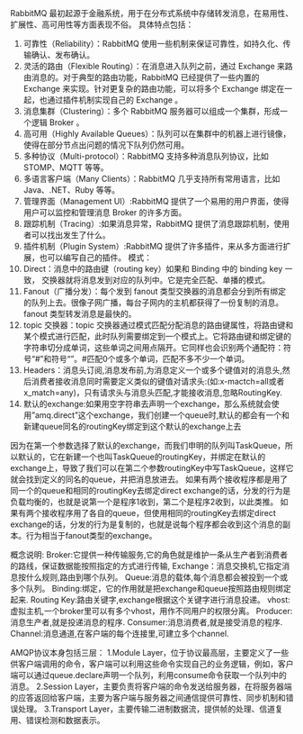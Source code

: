 RabbitMQ 最初起源于金融系统，用于在分布式系统中存储转发消息，在易用性、扩展性、高可用性等方面表现不俗。
具体特点包括：
  1. 可靠性（Reliability）：RabbitMQ 使用一些机制来保证可靠性，如持久化、传输确认、发布确认。
  2. 灵活的路由（Flexible Routing）：在消息进入队列之前，通过 Exchange 来路由消息的。对于典型的路由功能，RabbitMQ 已经提供了一些内置的 Exchange 来实现。针对更复杂的路由功能，可以将多个 Exchange 绑定在一起，也通过插件机制实现自己的 Exchange 。
  3. 消息集群（Clustering）：多个 RabbitMQ 服务器可以组成一个集群，形成一个逻辑 Broker 。
  4. 高可用（Highly Available Queues）：队列可以在集群中的机器上进行镜像，使得在部分节点出问题的情况下队列仍然可用。
  5. 多种协议（Multi-protocol）：RabbitMQ 支持多种消息队列协议，比如 STOMP、MQTT 等等。
  6. 多语言客户端（Many Clients）：RabbitMQ 几乎支持所有常用语言，比如 Java、.NET、Ruby 等等。
  7. 管理界面（Management UI）:RabbitMQ 提供了一个易用的用户界面，使得用户可以监控和管理消息 Broker 的许多方面。
  8. 跟踪机制（Tracing）:如果消息异常，RabbitMQ 提供了消息跟踪机制，使用者可以找出发生了什么。
  9. 插件机制（Plugin System）:RabbitMQ 提供了许多插件，来从多方面进行扩展，也可以编写自己的插件。 
模式：
  1. Direct：消息中的路由键（routing key）如果和 Binding 中的 binding key 一致， 交换器就将消息发到对应的队列中。它是完全匹配、单播的模式。
  2. Fanout（广播分发）：每个发到 fanout 类型交换器的消息都会分到所有绑定的队列上去。很像子网广播，每台子网内的主机都获得了一份复制的消息。fanout 类型转发消息是最快的。
  3. topic 交换器：topic 交换器通过模式匹配分配消息的路由键属性，将路由键和某个模式进行匹配，此时队列需要绑定到一个模式上。它将路由键和绑定键的字符串切分成单词，这些单词之间用点隔开。它同样也会识别两个通配符：符号“#”和符号“”。#匹配0个或多个单词，匹配不多不少一个单词。 
  4. Headers：消息头订阅,消息发布前,为消息定义一个或多个键值对的消息头,然后消费者接收消息同时需要定义类似的键值对请求头:(如:x-mactch=all或者x_match=any)，只有请求头与消息头匹配,才能接收消息,忽略RoutingKey. 
  5. 默认的exchange:如果用空字符串去声明一个exchange，那么系统就会使用”amq.direct”这个exchange，我们创建一个queue时,默认的都会有一个和新建queue同名的routingKey绑定到这个默认的exchange上去

因为在第一个参数选择了默认的exchange，而我们申明的队列叫TaskQueue，所以默认的，它在新建一个也叫TaskQueue的routingKey，并绑定在默认的exchange上，导致了我们可以在第二个参数routingKey中写TaskQueue，这样它就会找到定义的同名的queue，并把消息放进去。 
如果有两个接收程序都是用了同一个的queue和相同的routingKey去绑定direct exchange的话，分发的行为是负载均衡的，也就是说第一个是程序1收到，第二个是程序2收到，以此类推。 
如果有两个接收程序用了各自的queue，但使用相同的routingKey去绑定direct exchange的话，分发的行为是复制的，也就是说每个程序都会收到这个消息的副本。行为相当于fanout类型的exchange。

概念说明: 
  Broker:它提供一种传输服务,它的角色就是维护一条从生产者到消费者的路线，保证数据能按照指定的方式进行传输, 
  Exchange：消息交换机,它指定消息按什么规则,路由到哪个队列。 
  Queue:消息的载体,每个消息都会被投到一个或多个队列。 
  Binding:绑定，它的作用就是把exchange和queue按照路由规则绑定起来. 
  Routing Key:路由关键字,exchange根据这个关键字进行消息投递。 
  vhost:虚拟主机,一个broker里可以有多个vhost，用作不同用户的权限分离。 
  Producer:消息生产者,就是投递消息的程序. 
  Consumer:消息消费者,就是接受消息的程序. 
  Channel:消息通道,在客户端的每个连接里,可建立多个channel.


AMQP协议本身包括三层：
  1.Module Layer，位于协议最高层，主要定义了一些供客户端调用的命令，客户端可以利用这些命令实现自己的业务逻辑，例如，客户端可以通过queue.declare声明一个队列，利用consume命令获取一个队列中的消息。
  2.Session Layer，主要负责将客户端的命令发送给服务器，在将服务器端的应答返回给客户端，主要为客户端与服务器之间通信提供可靠性、同步机制和错误处理。
  3.Transport Layer，主要传输二进制数据流，提供帧的处理、信道复用、错误检测和数据表示。

